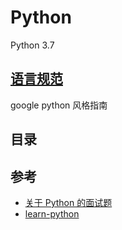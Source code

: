 # Python

Python 3.7

## [语言规范](https://zh-google-styleguide.readthedocs.io/en/latest/google-python-styleguide/python_language_rules/)

google python 风格指南

## 目录

## 参考

- [关于 Python 的面试题](https://github.com/taizilongxu/interview_python)
- [learn-python](https://github.com/trekhleb/learn-python)
